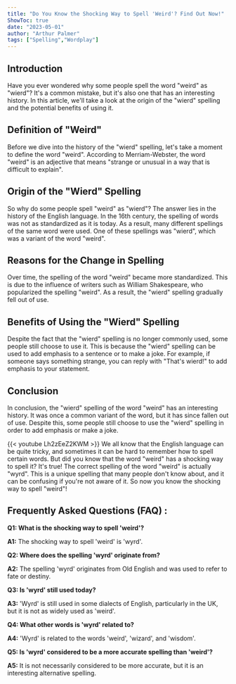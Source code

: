 ```yaml
---
title: "Do You Know the Shocking Way to Spell 'Weird'? Find Out Now!"
ShowToc: true 
date: "2023-05-01"
author: "Arthur Palmer" 
tags: ["Spelling","Wordplay"]
---
```

## Introduction
Have you ever wondered why some people spell the word "weird" as "wierd"? It's a common mistake, but it's also one that has an interesting history. In this article, we'll take a look at the origin of the "wierd" spelling and the potential benefits of using it. 

## Definition of "Weird"
Before we dive into the history of the "wierd" spelling, let's take a moment to define the word "weird". According to Merriam-Webster, the word "weird" is an adjective that means "strange or unusual in a way that is difficult to explain".

## Origin of the "Wierd" Spelling
So why do some people spell "weird" as "wierd"? The answer lies in the history of the English language. In the 16th century, the spelling of words was not as standardized as it is today. As a result, many different spellings of the same word were used. One of these spellings was "wierd", which was a variant of the word "weird". 

## Reasons for the Change in Spelling
Over time, the spelling of the word "weird" became more standardized. This is due to the influence of writers such as William Shakespeare, who popularized the spelling "weird". As a result, the "wierd" spelling gradually fell out of use.

## Benefits of Using the "Wierd" Spelling
Despite the fact that the "wierd" spelling is no longer commonly used, some people still choose to use it. This is because the "wierd" spelling can be used to add emphasis to a sentence or to make a joke. For example, if someone says something strange, you can reply with "That's wierd!" to add emphasis to your statement.

## Conclusion
In conclusion, the "wierd" spelling of the word "weird" has an interesting history. It was once a common variant of the word, but it has since fallen out of use. Despite this, some people still choose to use the "wierd" spelling in order to add emphasis or make a joke.

{{< youtube Lh2zEeZ2KWM >}} 
We all know that the English language can be quite tricky, and sometimes it can be hard to remember how to spell certain words. But did you know that the word "weird" has a shocking way to spell it? It's true! The correct spelling of the word "weird" is actually "wyrd". This is a unique spelling that many people don't know about, and it can be confusing if you're not aware of it. So now you know the shocking way to spell "weird"!

## Frequently Asked Questions (FAQ) :
**Q1: What is the shocking way to spell 'weird'?**

**A1:** The shocking way to spell 'weird' is 'wyrd'.

**Q2: Where does the spelling 'wyrd' originate from?**

**A2:** The spelling 'wyrd' originates from Old English and was used to refer to fate or destiny.

**Q3: Is 'wyrd' still used today?**

**A3:** 'Wyrd' is still used in some dialects of English, particularly in the UK, but it is not as widely used as 'weird'.

**Q4: What other words is 'wyrd' related to?**

**A4:** 'Wyrd' is related to the words 'weird', 'wizard', and 'wisdom'.

**Q5: Is 'wyrd' considered to be a more accurate spelling than 'weird'?**

**A5:** It is not necessarily considered to be more accurate, but it is an interesting alternative spelling.





